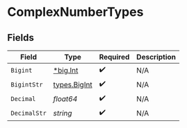 # ComplexNumberTypes


## Fields

| Field                                       | Type                                        | Required                                    | Description                                 |
| ------------------------------------------- | ------------------------------------------- | ------------------------------------------- | ------------------------------------------- |
| `Bigint`                                    | [*big.Int](https://pkg.go.dev/math/big#Int) | :heavy_check_mark:                          | N/A                                         |
| `BigintStr`                                 | [types.BigInt](../../types/bigint.md)       | :heavy_check_mark:                          | N/A                                         |
| `Decimal`                                   | *float64*                                   | :heavy_check_mark:                          | N/A                                         |
| `DecimalStr`                                | *string*                                    | :heavy_check_mark:                          | N/A                                         |